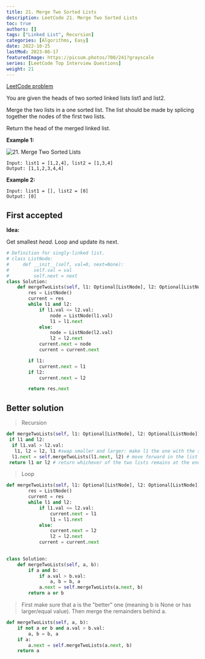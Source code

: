```yaml
---
title: 21. Merge Two Sorted Lists
description: LeetCode 21. Merge Two Sorted Lists
toc: true
authors: []
tags: ["Linked List", Recursion]
categories: [Algorithms, Easy]
date: 2022-10-25
lastMod: 2023-06-17
featuredImage: https://picsum.photos/700/241?grayscale
series: [LeetCode Top Interview Questions]
weight: 21
---
```


[LeetCode problem](https://leetcode.com/problems/merge-two-sorted-lists/)

You are given the heads of two sorted linked lists list1 and list2.

Merge the two lists in a one sorted list. The list should be made by splicing together the nodes of the first two lists.

Return the head of the merged linked list.

**Example 1:**

![21. Merge Two Sorted Lists](https://assets.leetcode.com/uploads/2020/10/03/merge_ex1.jpg)

    Input: list1 = [1,2,4], list2 = [1,3,4]
    Output: [1,1,2,3,4,4]

**Example 2:**

    Input: list1 = [], list2 = [0]
    Output: [0]

## First accepted

**Idea:**

Get smallest *head*. Loop and update its next.

```python
# Definition for singly-linked list.
# class ListNode:
#     def __init__(self, val=0, next=None):
#         self.val = val
#         self.next = next
class Solution:
    def mergeTwoLists(self, l1: Optional[ListNode], l2: Optional[ListNode]) -> Optional[ListNode]:
        res = ListNode()
        current = res
        while l1 and l2:
            if l1.val <= l2.val:
                node = ListNode(l1.val)
                l1 = l1.next
            else:
                node = ListNode(l2.val)
                l2 = l2.next
            current.next = node
            current = current.next

        if l1:
            current.next = l1
        if l2:
            current.next = l2

        return res.next
```

## Better solution

> Recursion

```python
def mergeTwoLists(self, l1: Optional[ListNode], l2: Optional[ListNode]) -> Optional[ListNode]:
 if l1 and l2:
  if l1.val > l2.val:
   l1, l2 = l2, l1 #swap smaller and larger: make l1 the one with the smaller first value
  l1.next = self.mergeTwoLists(l1.next, l2) # move forward in the list which starts with the smaller value
 return l1 or l2 # return whichever of the two lists remains at the end
```

> Loop

```python
def mergeTwoLists(self, l1: Optional[ListNode], l2: Optional[ListNode]) -> Optional[ListNode]:
        res = ListNode()
        current = res
        while l1 and l2:
            if l1.val <= l2.val:
                current.next = l1
                l1 = l1.next
            else:
                current.next = l2
                l2 = l2.next
            current = current.next
                
```

```python
class Solution:
    def mergeTwoLists(self, a, b):
        if a and b:
            if a.val > b.val:
                a, b = b, a
            a.next = self.mergeTwoLists(a.next, b)
        return a or b
```

> First make sure that a is the "better" one (meaning b is None or has larger/equal value). Then merge the remainders behind a.

```python
def mergeTwoLists(self, a, b):
    if not a or b and a.val > b.val:
        a, b = b, a
    if a:
        a.next = self.mergeTwoLists(a.next, b)
    return a
```
